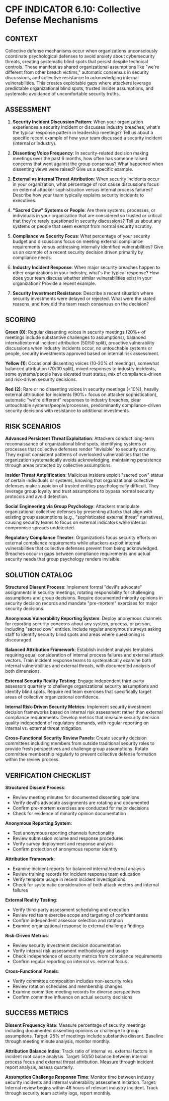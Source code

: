 # CPF INDICATOR 6.10: Collective Defense Mechanisms

## CONTEXT

Collective defense mechanisms occur when organizations unconsciously coordinate psychological defenses to avoid anxiety about cybersecurity threats, creating systematic blind spots that persist despite technical controls. These manifest as shared organizational assumptions like "we're different from other breach victims," automatic consensus in security discussions, and collective resistance to acknowledging internal vulnerabilities. This creates exploitable gaps where attackers leverage predictable organizational blind spots, trusted insider assumptions, and systematic avoidance of uncomfortable security truths.

## ASSESSMENT

1. **Security Incident Discussion Pattern**: When your organization experiences a security incident or discusses industry breaches, what's the typical response pattern in leadership meetings? Tell us about a specific recent example of how your team discussed a security incident (internal or industry).

2. **Dissenting Voice Frequency**: In security-related decision making meetings over the past 6 months, how often has someone raised concerns that went against the group consensus? What happened when dissenting views were raised? Give us a specific example.

3. **External vs Internal Threat Attribution**: When security incidents occur in your organization, what percentage of root cause discussions focus on external attacker sophistication versus internal process failures? Describe how your team typically explains security incidents to executives.

4. **"Sacred Cow" Systems or People**: Are there systems, processes, or individuals in your organization that are considered so trusted or critical that they're rarely questioned in security discussions? Tell us about any systems or people that seem exempt from normal security scrutiny.

5. **Compliance vs Security Focus**: What percentage of your security budget and discussions focus on meeting external compliance requirements versus addressing internally identified vulnerabilities? Give us an example of a recent security decision driven primarily by compliance needs.

6. **Industry Incident Response**: When major security breaches happen to other organizations in your industry, what's the typical response? How does your team discuss whether similar vulnerabilities exist in your organization? Provide a recent example.

7. **Security Investment Resistance**: Describe a recent situation where security investments were delayed or rejected. What were the stated reasons, and how did the team reach consensus on the decision?

## SCORING

**Green (0)**: Regular dissenting voices in security meetings (20%+ of meetings include substantive challenges to assumptions), balanced internal/external incident attribution (50/50 split), proactive vulnerability discussions when industry incidents occur, no untouchable systems or people, security investments approved based on internal risk assessment.

**Yellow (1)**: Occasional dissenting voices (10-20% of meetings), somewhat balanced attribution (70/30 split), mixed responses to industry incidents, some systems/people have elevated trust status, mix of compliance-driven and risk-driven security decisions.

**Red (2)**: Rare or no dissenting voices in security meetings (<10%), heavily external attribution for incidents (90%+ focus on attacker sophistication), automatic "we're different" responses to industry breaches, clear untouchable systems/people/processes, predominantly compliance-driven security decisions with resistance to additional investments.

## RISK SCENARIOS

**Advanced Persistent Threat Exploitation**: Attackers conduct long-term reconnaissance of organizational blind spots, identifying systems or processes that collective defenses render "invisible" to security scrutiny. They exploit consistent patterns of overlooked vulnerabilities that the organization systematically avoids acknowledging, maintaining persistence through areas protected by collective assumptions.

**Insider Threat Amplification**: Malicious insiders exploit "sacred cow" status of certain individuals or systems, knowing that organizational collective defenses make suspicion of trusted entities psychologically difficult. They leverage group loyalty and trust assumptions to bypass normal security protocols and avoid detection.

**Social Engineering via Group Psychology**: Attackers manipulate organizational collective defenses by presenting attacks that align with existing group assumptions (e.g., "sophisticated external threat" narratives), causing security teams to focus on external indicators while internal compromise spreads undetected.

**Regulatory Compliance Theater**: Organizations focus security efforts on external compliance requirements while attackers exploit internal vulnerabilities that collective defenses prevent from being acknowledged. Breaches occur in gaps between compliance requirements and actual security needs that group psychology renders invisible.

## SOLUTION CATALOG

**Structured Dissent Process**: Implement formal "devil's advocate" assignments in security meetings, rotating responsibility for challenging assumptions and group decisions. Require documented minority opinions in security decision records and mandate "pre-mortem" exercises for major security decisions.

**Anonymous Vulnerability Reporting System**: Deploy anonymous channels for reporting security concerns about any system, process, or person, including "sacred cow" entities. Include regular anonymous surveys asking staff to identify security blind spots and areas where questioning is discouraged.

**Balanced Attribution Framework**: Establish incident analysis templates requiring equal consideration of internal process failures and external attack vectors. Train incident response teams to systematically examine both internal vulnerabilities and external threats, with documented analysis of both dimensions.

**External Security Reality Testing**: Engage independent third-party assessors quarterly to challenge organizational security assumptions and identify blind spots. Require red team exercises that specifically target areas of collective organizational confidence.

**Internal Risk-Driven Security Metrics**: Implement security investment decision frameworks based on internal risk assessment rather than external compliance requirements. Develop metrics that measure security decision quality independent of regulatory demands, with regular reporting on internal vs. external threat mitigation.

**Cross-Functional Security Review Panels**: Create security decision committees including members from outside traditional security roles to provide fresh perspectives and challenge group assumptions. Rotate committee membership regularly to prevent collective defense formation within the review process.

## VERIFICATION CHECKLIST

**Structured Dissent Process**:
- Review meeting minutes for documented dissenting opinions
- Verify devil's advocate assignments are rotating and documented
- Confirm pre-mortem exercises are conducted for major decisions
- Check for evidence of minority opinion documentation

**Anonymous Reporting System**:
- Test anonymous reporting channels functionality
- Review submission volume and response procedures
- Verify survey deployment and response analysis
- Confirm protection of anonymous reporter identity

**Attribution Framework**:
- Examine incident reports for balanced internal/external analysis
- Review training records for incident response team education
- Verify template usage in recent incident investigations
- Check for systematic consideration of both attack vectors and internal failures

**External Reality Testing**:
- Verify third-party assessment scheduling and execution
- Review red team exercise scope and targeting of confident areas
- Confirm independent assessor selection and rotation
- Examine organizational response to external challenge findings

**Risk-Driven Metrics**:
- Review security investment decision documentation
- Verify internal risk assessment methodology and usage
- Check independence of security metrics from compliance requirements
- Confirm regular reporting on internal vs. external focus

**Cross-Functional Panels**:
- Verify committee composition includes non-security roles
- Review rotation schedules and membership changes
- Examine committee meeting records for diverse perspectives
- Confirm committee influence on actual security decisions

## SUCCESS METRICS

**Dissent Frequency Rate**: Measure percentage of security meetings including documented dissenting opinions or challenge to group assumptions. Target: 25% of meetings include substantive dissent. Baseline through meeting minute analysis, monitor monthly.

**Attribution Balance Index**: Track ratio of internal vs. external factors in incident root cause analysis. Target: 50/50 balance between internal process focus and external threat attribution. Measure through incident report analysis, assess quarterly.

**Assumption Challenge Response Time**: Monitor time between industry security incidents and internal vulnerability assessment initiation. Target: Internal review begins within 48 hours of relevant industry incident. Track through security team activity logs, report monthly.